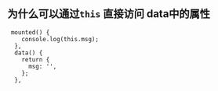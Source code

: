 <!--
 * @Author: your name
 * @Date: 2020-07-27 21:40:05
 * @LastEditTime: 2020-07-27 21:40:09
 * @LastEditors: Please set LastEditors
 * @Description: In User Settings Edit
 * @FilePath: \vue-source-code\docs\衍生出的面试题.md
-->



## 为什么可以通过`this` 直接访问 data中的属性

```vue
 mounted() {
    console.log(this.msg);
  },
  data() {
    return {
      msg: '',
    };
  },
```

